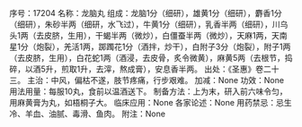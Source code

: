 序号：17204
名称：龙脑丸
组成：龙脑1分（细研），雄黄1分（细研），麝香1分（细研），朱砂半两（细研，水飞过），牛黄1分（细研），乳香半两（细研），川乌头1两（去皮脐，生用），干蝎半两（微炒），白僵蚕半两（微炒），天麻1两，天南星1分（炮裂），羌活1两，踯躅花1分（酒拌，炒干），白附子3分（炮裂），附子1两（去皮脐，生用），白花蛇1两（酒浸，去皮骨，炙令微黄），麻黄5两（去根节，捣碎，以酒5升，煎取1升，去滓，熬成膏），安息香半两。
出处：《圣惠》卷二十三。
主治：中风，偏枯不遂，肢节疼痛，行步艰难。
加减：None
功效：None
用法用量：每服10丸，食前以温酒送下。
制备方法：上为末，研入前六味令匀，用麻黄膏为丸，如梧桐子大。
临床应用：None
各家论述：None
用药禁忌：忌生冷、羊血、油腻、毒滑、鱼肉。
附注：None
